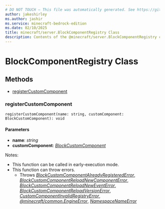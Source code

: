 ```yaml
---
# DO NOT TOUCH — This file was automatically generated. See https://github.com/mojang/minecraftapidocsgenerator to modify descriptions, examples, etc.
author: jakeshirley
ms.author: jashir
ms.service: minecraft-bedrock-edition
ms.date: 02/10/2025
title: minecraft/server.BlockComponentRegistry Class
description: Contents of the @minecraft/server.BlockComponentRegistry class.
---
```

# BlockComponentRegistry Class

## Methods
- [registerCustomComponent](#registercustomcomponent)

### **registerCustomComponent**
`
registerCustomComponent(name: string, customComponent: BlockCustomComponent): void
`

#### **Parameters**
- **name**: *string*
- **customComponent**: [*BlockCustomComponent*](BlockCustomComponent.md)
  
Notes:
- This function can be called in early-execution mode.
- This function can throw errors.
  - Throws [*BlockCustomComponentAlreadyRegisteredError*](BlockCustomComponentAlreadyRegisteredError.md), [*BlockCustomComponentReloadNewComponentError*](BlockCustomComponentReloadNewComponentError.md), [*BlockCustomComponentReloadNewEventError*](BlockCustomComponentReloadNewEventError.md), [*BlockCustomComponentReloadVersionError*](BlockCustomComponentReloadVersionError.md), [*CustomComponentInvalidRegistryError*](CustomComponentInvalidRegistryError.md), [*@minecraft/common.EngineError*](../../../scriptapi/minecraft/common/EngineError.md), [*NamespaceNameError*](NamespaceNameError.md)
